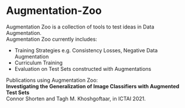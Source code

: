 # Augmentation-Zoo
Augmentation Zoo is a collection of tools to test ideas in Data Augmentation.<br />
Augmentation Zoo currently includes:
<ul>
  <li> Training Strategies e.g. Consistency Losses, Negative Data Augmentation </li>
  <li> Curriculum Training </li>
  <li> Evaluation on Test Sets constructed with Augmentations </li>
</ul>

Publications using Augmentation Zoo: <br />
<b>Investigating the Generalization of Image Classifiers with Augmented Test Sets</b><br />
Connor Shorten and Tagh M. Khoshgoftaar, in ICTAI 2021.

